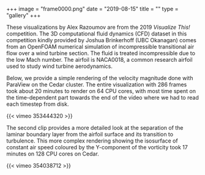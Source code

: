 +++
image = "frame0000.png"
date = "2019-08-15"
title = ""
type = "gallery"
+++

<!-- ~/Documents/visualizeThis/2019/{vorticity-frames/,vorticity.mp4} -->

These visualizations by Alex Razoumov are from the 2019 *Visualize This!* competition. The 3D computational fluid
dynamics (CFD) dataset in this competition kindly provided by Joshua Brinkerhoff (UBC Okanagan) comes from an OpenFOAM
numerical simulation of incompressible transitional air flow over a wind turbine section. The fluid is treated
incompressible due to the low Mach number. The airfoil is NACA0018, a common research airfoil used to study wind turbine
aerodynamics.

Below, we provide a simple rendering of the velocity magnitude done with ParaView on the Cedar cluster. The entire
visualization with 286 frames took about 20 minutes to render on 64 CPU cores, with most time spent on the
time-dependent part towards the end of the video where we had to read each timestep from disk.

{{< vimeo 353444320 >}}
&nbsp;

The second clip provides a more detailed look at the separation of the laminar boundary layer from the airfoil surface
and its transition to turbulence. This more complex rendering showing the isosurface of constant air speed coloured by
the Y-component of the vorticity took 17 minutes on 128 CPU cores on Cedar.

{{< vimeo 354038712 >}}
&nbsp;

